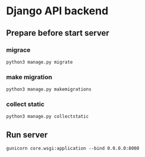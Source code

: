 # Django API backend

## Prepare before start server

### migrace

`python3 manage.py migrate`

### make migration

`python3 manage.py makemigrations`

### collect static

`python3 manage.py collectstatic`

## Run server

`gunicorn core.wsgi:application --bind 0.0.0.0:8000`
